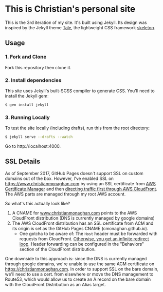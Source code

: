 # This is Christian's personal site

This is the 3rd iteration of my site. It's built using Jekyll. Its design was inspired by the Jekyll theme [Tale](https://github.com/chesterhow/tale), the lightweight CSS framework [skeleton](http://getskeleton.com/).


## Usage
### 1. Fork and Clone
Fork this repository then clone it.

### 2. Install dependencies
This site uses Jekyll's built-SCSS compiler to generate CSS. You'll need to install the Jekyll gem:

```bash
$ gem install jekyll
```

### 3. Running Locally
To test the site locally (including drafts), run this from the root directory:

```bash
$ jekyll serve --drafts --watch
```

Go to http://localhost:4000.


## SSL Details

As of September 2017, GitHub Pages doesn't support SSL on custom domains out of the box. However, I've enabled SSL on https://www.christianmonaghan.com by using an SSL certificate from [AWS Certificate Manager](https://aws.amazon.com/certificate-manager/) and then [directing traffic first through AWS CloudFront](http://strd6.com/2016/02/github-pages-custom-domain-with-ssltls/). The AWS parts are managed through my root AWS account.

So what's this actually look like?

1. A CNAME for www.christianmonaghan.com points to the AWS CloudFront distribution (DNS is currently managed by google domains)
2. The AWS CloudFront distribution has an SSL certificate from ACM and its origin is set as the GitHub Pages CNAME (cmonaghan.github.io).
   - One gotcha to be aware of: The `Host` header must be forwarded with requests from CloudFront. [Otherwise, you get an infinite redirect loop](https://github.com/thenativeweb/forcedomain/issues/19). Header forwarding can be configured in the "Behaviors" section of the CloudFront distribution.

One downside to this approach is: since the DNS is currently managed through google domains, we're unable to use the same ACM certificate on https://christianmonaghan.com. In order to support SSL on the bare domain, we'll need to use a cert. from elsewhere or move the DNS management to Route53, which would allow us to create an A record on the bare domain with the CloudFront Distribution as an Alias target.

